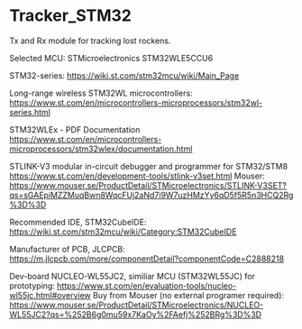 # Tracker_STM32
Tx and Rx module for tracking lost rockens.

Selected MCU:
STMicroelectronics STM32WLE5CCU6

STM32-series:
https://wiki.st.com/stm32mcu/wiki/Main_Page

Long-range wireless STM32WL microcontrollers:
https://www.st.com/en/microcontrollers-microprocessors/stm32wl-series.html

STM32WLEx - PDF Documentation
https://www.st.com/en/microcontrollers-microprocessors/stm32wlex/documentation.html

STLINK-V3 modular in-circuit debugger and programmer for STM32/STM8
https://www.st.com/en/development-tools/stlink-v3set.html
Mouser: https://www.mouser.se/ProductDetail/STMicroelectronics/STLINK-V3SET?qs=sGAEpiMZZMuqBwn8WqcFUj2aNd7i9W7uzHMzYy6qD5f5R5n3HCQ2Rg%3D%3D

Recommended IDE, STM32CubeIDE:
https://wiki.st.com/stm32mcu/wiki/Category:STM32CubeIDE

Manufacturer of PCB, JLCPCB:
https://m.jlcpcb.com/more/componentDetail?componentCode=C2888218

Dev-board NUCLEO-WL55JC2, similiar MCU (STM32WL55JC) for prototyping:
https://www.st.com/en/evaluation-tools/nucleo-wl55jc.html#overview
Buy from Mouser (no external programer required): https://www.mouser.se/ProductDetail/STMicroelectronics/NUCLEO-WL55JC2?qs=%252B6g0mu59x7KaOy%2FAefj%252BRg%3D%3D
